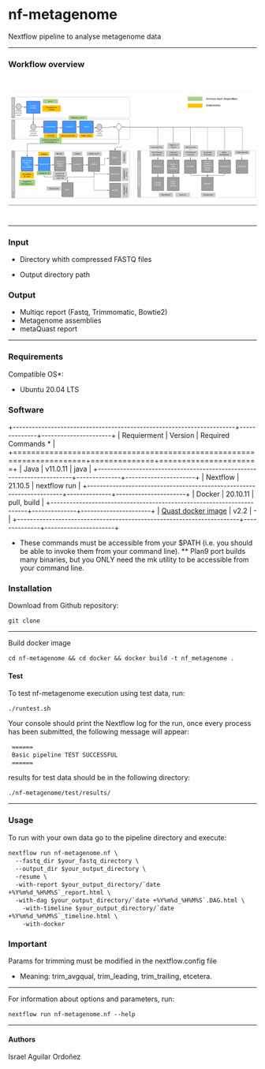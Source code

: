 # **nf-metagenome**

Nextflow pipeline to analyse metagenome data

------------------------------------------------------------------------

### Workflow overview

![General Workflow](docs/Workflow.png)

------------------------------------------------------------------------

### Input

-   Directory whith compressed FASTQ files

-   Output directory path

### Output

-   Multiqc report (Fastq, Trimmomatic, Bowtie2)
-   Metagenome assemblies
-   metaQuast report

------------------------------------------------------------------------

### Requirements

Compatible OS\*:

-   Ubuntu 20.04 LTS

### Software

+----------------------------------------------------------------------+--------------+----------------------+
| Requierment                                                          | Version      | Required Commands \* |
+======================================================================+==============+======================+
| Java                                                                 | v11.0.11     | java                 |
+----------------------------------------------------------------------+--------------+----------------------+
| Nextflow                                                             | 21.10.5      | nextflow run         |
+----------------------------------------------------------------------+--------------+----------------------+
| Docker                                                               | 20.10.11     | pull, build          |
+----------------------------------------------------------------------+--------------+----------------------+
| [Quast docker image](https://quay.io/repository/biocontainers/quast) | v2.2         | -                    |
+----------------------------------------------------------------------+--------------+----------------------+

-   These commands must be accessible from your \$PATH (i.e. you should be able to invoke them from your command line). \*\* Plan9 port builds many binaries, but you ONLY need the mk utility to be accessible from your command line.

### Installation

Download from Github repository:

    git clone 

------------------------------------------------------------------------

Build docker image

    cd nf-metagenome && cd docker && docker build -t nf_metagenome .

#### Test

To test nf-metagenome execution using test data, run:

    ./runtest.sh 

Your console should print the Nextflow log for the run, once every process has been submitted, the following message will appear:

     ======
     Basic pipeline TEST SUCCESSFUL
     ======

results for test data should be in the following directory:

    ./nf-metagenome/test/results/

------------------------------------------------------------------------

### Usage

To run with your own data go to the pipeline directory and execute:

    nextflow run nf-metagenome.nf \
      --fastq_dir $your_fastq_directory \
      --output_dir $your_output_directory \
      -resume \
      -with-report $your_output_directory/`date +%Y%m%d_%H%M%S`_report.html \
      -with-dag $your_output_directory/`date +%Y%m%d_%H%M%S`.DAG.html \
        -with-timeline $your_output_directory/`date +%Y%m%d_%H%M%S`_timeline.html \
        -with-docker

### Important

Params for trimming must be modified in the nextflow.config file

-   Meaning: trim_avgqual, trim_leading, trim_trailing, etcetera.

------------------------------------------------------------------------

For information about options and parameters, run:

    nextflow run nf-metagenome.nf --help

------------------------------------------------------------------------

#### Authors

Israel Aguilar Ordoñez
